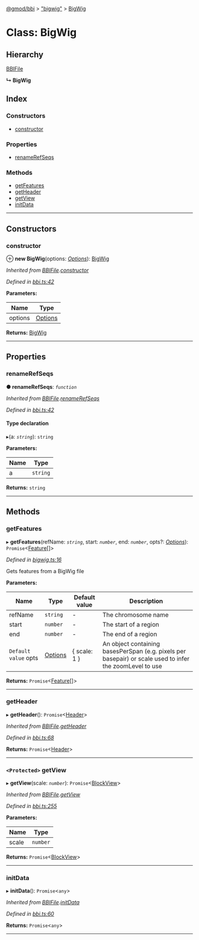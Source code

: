 [@gmod/bbi](../README.md) > ["bigwig"](../modules/_bigwig_.md) > [BigWig](../classes/_bigwig_.bigwig.md)

# Class: BigWig

## Hierarchy

 [BBIFile](_bbi_.bbifile.md)

**↳ BigWig**

## Index

### Constructors

* [constructor](_bigwig_.bigwig.md#constructor)

### Properties

* [renameRefSeqs](_bigwig_.bigwig.md#renamerefseqs)

### Methods

* [getFeatures](_bigwig_.bigwig.md#getfeatures)
* [getHeader](_bigwig_.bigwig.md#getheader)
* [getView](_bigwig_.bigwig.md#getview)
* [initData](_bigwig_.bigwig.md#initdata)

---

## Constructors

<a id="constructor"></a>

###  constructor

⊕ **new BigWig**(options: *[Options](../interfaces/_bbi_.options.md)*): [BigWig](_bigwig_.bigwig.md)

*Inherited from [BBIFile](_bbi_.bbifile.md).[constructor](_bbi_.bbifile.md#constructor)*

*Defined in [bbi.ts:42](https://github.com/gmod/bbi-js/blob/e20e58c/src/bbi.ts#L42)*

**Parameters:**

| Name | Type |
| ------ | ------ |
| options | [Options](../interfaces/_bbi_.options.md) |

**Returns:** [BigWig](_bigwig_.bigwig.md)

___

## Properties

<a id="renamerefseqs"></a>

###  renameRefSeqs

**● renameRefSeqs**: *`function`*

*Inherited from [BBIFile](_bbi_.bbifile.md).[renameRefSeqs](_bbi_.bbifile.md#renamerefseqs)*

*Defined in [bbi.ts:42](https://github.com/gmod/bbi-js/blob/e20e58c/src/bbi.ts#L42)*

#### Type declaration
▸(a: *`string`*): `string`

**Parameters:**

| Name | Type |
| ------ | ------ |
| a | `string` |

**Returns:** `string`

___

## Methods

<a id="getfeatures"></a>

###  getFeatures

▸ **getFeatures**(refName: *`string`*, start: *`number`*, end: *`number`*, opts?: *[Options](../interfaces/_bigwig_.options.md)*): `Promise`<[Feature](../interfaces/_feature_.feature.md)[]>

*Defined in [bigwig.ts:16](https://github.com/gmod/bbi-js/blob/e20e58c/src/bigwig.ts#L16)*

Gets features from a BigWig file

**Parameters:**

| Name | Type | Default value | Description |
| ------ | ------ | ------ | ------ |
| refName | `string` | - |  The chromosome name |
| start | `number` | - |  The start of a region |
| end | `number` | - |  The end of a region |
| `Default value` opts | [Options](../interfaces/_bigwig_.options.md) |  { scale: 1 } |  An object containing basesPerSpan (e.g. pixels per basepair) or scale used to infer the zoomLevel to use |

**Returns:** `Promise`<[Feature](../interfaces/_feature_.feature.md)[]>

___
<a id="getheader"></a>

###  getHeader

▸ **getHeader**(): `Promise`<[Header](../interfaces/_bbi_.header.md)>

*Inherited from [BBIFile](_bbi_.bbifile.md).[getHeader](_bbi_.bbifile.md#getheader)*

*Defined in [bbi.ts:68](https://github.com/gmod/bbi-js/blob/e20e58c/src/bbi.ts#L68)*

**Returns:** `Promise`<[Header](../interfaces/_bbi_.header.md)>

___
<a id="getview"></a>

### `<Protected>` getView

▸ **getView**(scale: *`number`*): `Promise`<[BlockView](_blockview_.blockview.md)>

*Inherited from [BBIFile](_bbi_.bbifile.md).[getView](_bbi_.bbifile.md#getview)*

*Defined in [bbi.ts:255](https://github.com/gmod/bbi-js/blob/e20e58c/src/bbi.ts#L255)*

**Parameters:**

| Name | Type |
| ------ | ------ |
| scale | `number` |

**Returns:** `Promise`<[BlockView](_blockview_.blockview.md)>

___
<a id="initdata"></a>

###  initData

▸ **initData**(): `Promise`<`any`>

*Inherited from [BBIFile](_bbi_.bbifile.md).[initData](_bbi_.bbifile.md#initdata)*

*Defined in [bbi.ts:60](https://github.com/gmod/bbi-js/blob/e20e58c/src/bbi.ts#L60)*

**Returns:** `Promise`<`any`>

___


